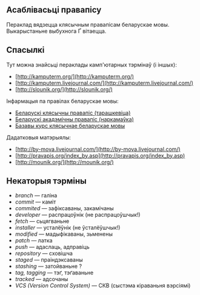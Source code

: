 ## Асаблівасьці правапісу ##

Пераклад вядзецца клясычным правапісам беларускае мовы. Выкарыстаньне выбухнога Ґ вітаецца.

## Спасылкі ##

Тут можна знайсьці пераклады камп'ютарных тэрмінаў (і іншых):

 * [http://kamputerm.org/](http://kamputerm.org/)
 * [http://kamputerm.livejournal.com/](http://kamputerm.livejournal.com/)
 * [http://slounik.org/](http://slounik.org/)

Інфармацыя па правілах беларускае мовы:

 * [Беларускі клясычны правапіс (тарашкевіца)](http://pravapis.info/books/pravapis2005.html)
 * [Беларускі акадэмічны правапіс (наркамаўка)](http://pravo.by/main.aspx?guid=3871&p0=H10800420)
 * [Базавы курс клясычнае беларускае мовы](http://old.knihi.com/www/padrucnik/index.htm)

Дадатковыя матэрыялы:

 * [http://by-mova.livejournal.com/](http://by-mova.livejournal.com/)
 * [http://pravapis.org/index_by.asp](http://pravapis.org/index_by.asp)
 * [http://mounik.org/](http://mounik.org/)

## Некаторыя тэрміны ##

 - _branch_ — галіна
 - _commit_ — каміт
 - _commited_ — зафіксаваны, закамічаны
 - _developer_ — распрацоўнік (не распрацоўшчык!)
 - _fetch_ — сьцягваньне
 - _installer_ — усталёўнік (не ўсталёўшчык!)
 - _modified_ — мадыфікаваны, зьменены
 - _patch_ — латка
 - _push_ — адаслаць, адправіць
 - _repository_ — сховішча
 - _staged_ — праіндэксаваны
 - _stashing_ — затойваньне ?
 - _tag, tagging_ — тэґ, тэґаваньне
 - _tracked_ — адсочаны
 - _VCS (Version Control System)_ — СКВ (сыстэма кіраваньня вэрсіямі)

